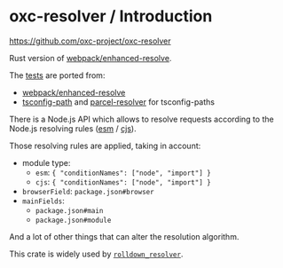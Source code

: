 # oxc-resolver / Introduction

<https://github.com/oxc-project/oxc-resolver>

Rust version of [webpack/enhanced-resolve](https://github.com/webpack/enhanced-resolve).

The [tests](https://github.com/oxc-project/oxc-resolver/tree/main/src/tests) are ported from:

- [webpack/enhanced-resolve](https://github.com/webpack/enhanced-resolve/tree/main/test)
- [tsconfig-path](https://github.com/dividab/tsconfig-paths/blob/master/src/__tests__/data/match-path-data.ts) and [parcel-resolver](https://github.com/parcel-bundler/parcel/tree/v2/packages/utils/node-resolver-core/test/fixture/tsconfig) for tsconfig-paths

There is a Node.js API which allows to resolve requests according to the Node.js resolving rules ([esm](https://nodejs.org/api/esm.html#resolution-algorithm) / [cjs](https://nodejs.org/api/modules.html#all-together)).

Those resolving rules are applied, taking in account:

- module type:
  - `esm`: `{ "conditionNames": ["node", "import"] }`
  - `cjs`: `{ "conditionNames": ["node", "import"] }`
- `browserField`: `package.json#browser`
- `mainFields`:
  - `package.json#main`
  - `package.json#module`

And a lot of other things that can alter the resolution algorithm.

This crate is widely used by [`rolldown_resolver`](../rolldown/explore-shared.md#rolldown_resolver).
